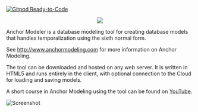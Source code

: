 [![Gitpod Ready-to-Code](https://img.shields.io/badge/Gitpod-Ready--to--Code-blue?logo=gitpod)](https://gitpod.io/#https://github.com/Roenbaeck/anchor) 

<p align="center">
<img src="http://www.anchormodeling.com/wp-content/uploads/2013/05/Anchor.svg"/>
</p>

Anchor Modeler is a database modeling tool for creating database models that handles temporalization using the sixth normal form.

See http://www.anchormodeling.com for more information on Anchor Modeling.

The tool can be downloaded and hosted on any web server. It is written in HTML5 and runs entirely in the client, with optional connection to the Cloud for loading and saving models.

A short course in Anchor Modeling using the tool can be found on [YouTube](https://www.youtube.com/watch?v=xr-yyDtkCHQ&list=PLF1451D5701662AD8&spfreload=10).

![Screenshot](http://www.anchormodeling.com/wp-content/uploads/2014/11/screenshot.png)
